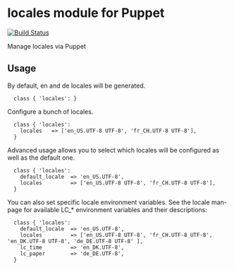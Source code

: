# locales module for Puppet

[![Build Status](https://github.com/saz/puppet-locales/workflows/CI/badge.svg)](https://github.com/saz/puppet-locales/actions?query=workflow%3ACI)

Manage locales via Puppet

## Usage

By default, en and de locales will be generated.

```
  class { 'locales': }
```

Configure a bunch of locales.

```
  class { 'locales':
    locales   => ['en_US.UTF-8 UTF-8', 'fr_CH.UTF-8 UTF-8'],
  }
```

Advanced usage allows you to select which locales will be configured as well as the default one.

```
  class { 'locales':
    default_locale  => 'en_US.UTF-8',
    locales         => ['en_US.UTF-8 UTF-8', 'fr_CH.UTF-8 UTF-8'],
  }
```

You can also set specific locale environment variables. See the locale man-page
for available LC_* environment variables and their descriptions:

```
  class { 'locales':
    default_locale  => 'en_US.UTF-8',
    locales         => ['en_US.UTF-8 UTF-8', 'fr_CH.UTF-8 UTF-8', 'en_DK.UTF-8 UTF-8', 'de_DE.UTF-8 UTF-8' ],
    lc_time         => 'en_DK.UTF-8',
    lc_paper        => 'de_DE.UTF-8',
  }
```
